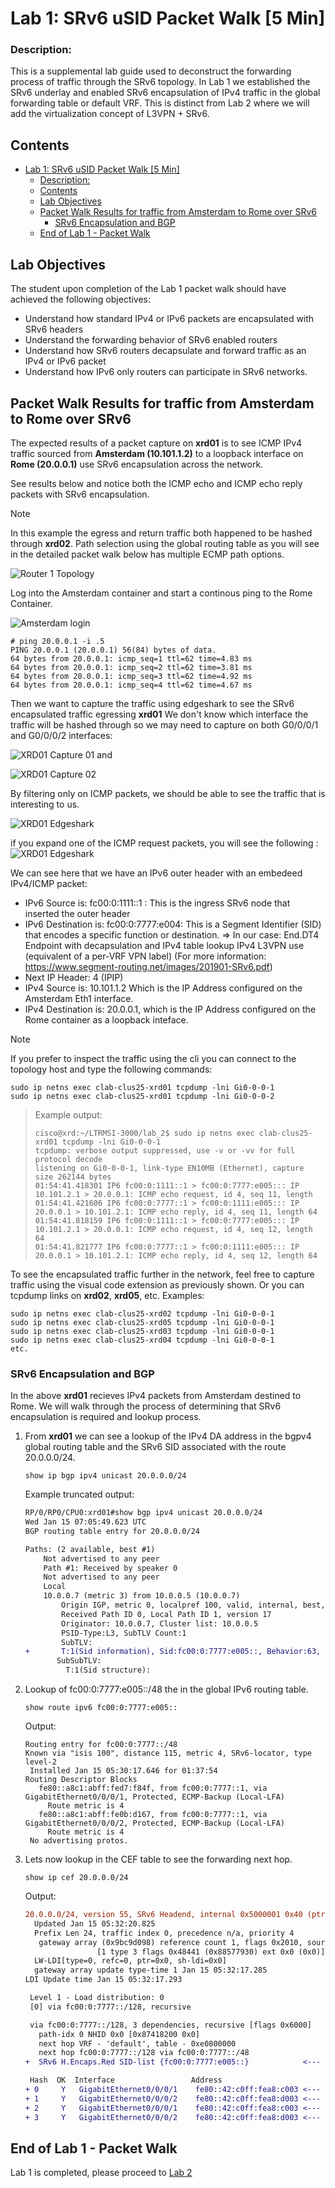 

# Lab 1: SRv6 uSID Packet Walk [5 Min]

### Description: 
This is a supplemental lab guide used to deconstruct the forwarding process of traffic through the SRv6 topology. In Lab 1 we established the SRv6 underlay and enabled SRv6 encapsulation of IPv4 traffic in the global forwarding table or default VRF. This is distinct from Lab 2 where we will add the virtualization concept of L3VPN + SRv6.

## Contents
- [Lab 1: SRv6 uSID Packet Walk \[5 Min\]](#lab-1-srv6-usid-packet-walk-5-min)
    - [Description:](#description)
  - [Contents](#contents)
  - [Lab Objectives](#lab-objectives)
  - [Packet Walk Results for traffic from Amsterdam to Rome over SRv6](#packet-walk-results-for-traffic-from-amsterdam-to-rome-over-srv6)
    - [SRv6 Encapsulation and BGP](#srv6-encapsulation-and-bgp)
  - [End of Lab 1 - Packet Walk](#end-of-lab-1---packet-walk)
  

## Lab Objectives
The student upon completion of the Lab 1 packet walk should have achieved the following objectives:

* Understand how standard IPv4 or IPv6 packets are encapsulated with SRv6 headers
* Understand the forwarding behavior of SRv6 enabled routers
* Understand how SRv6 routers decapsulate and forward traffic as an IPv4 or IPv6 packet
* Understand how IPv6 only routers can participate in SRv6 networks.

## Packet Walk Results for traffic from Amsterdam to Rome over SRv6

The expected results of a packet capture on **xrd01** is to see ICMP IPv4 traffic sourced from **Amsterdam (10.101.1.2)** to a loopback interface on **Rome (20.0.0.1)** use SRv6 encapsulation across the network.

See results below and notice both the ICMP echo and ICMP echo reply packets with SRv6 encapsulation. 
> [!NOTE]
>  In this example the egress and return traffic both happened to be hashed through **xrd02**.
>  Path selection using the global routing table as you will see in the detailed packet walk below
>  has multiple ECMP path options.

![Router 1 Topology](../topo_drawings/packet-walk-r1.png)



Log into the Amsterdam container and start a continous ping to the Rome Container.

![Amsterdam login](../topo_drawings/lab1-packet-walk-amsterdam.png)



   ```
   # ping 20.0.0.1 -i .5
   PING 20.0.0.1 (20.0.0.1) 56(84) bytes of data.
   64 bytes from 20.0.0.1: icmp_seq=1 ttl=62 time=4.83 ms
   64 bytes from 20.0.0.1: icmp_seq=2 ttl=62 time=3.81 ms
   64 bytes from 20.0.0.1: icmp_seq=3 ttl=62 time=4.92 ms
   64 bytes from 20.0.0.1: icmp_seq=4 ttl=62 time=4.67 ms
   ```

Then we want to capture the traffic using edgeshark to see the SRv6 encapsulated traffic egressing **xrd01**  We don't know which interface the traffic will be hashed through so we may need to capture on both G0/0/0/1 and G0/0/0/2 interfaces:

![XRD01 Capture 01 ](../topo_drawings/lab1-packet-walk-capture-xrd01-1.png)
and 

![XRD01 Capture 02 ](../topo_drawings/lab1-packet-walk-capture-xrd01-2.png)


By filtering only on ICMP packets, we should be able to see the traffic that is interesting to us.

![XRD01 Edgeshark ](../topo_drawings/lab1-packet-walk-capture-wireshark.png)

if you expand one of the ICMP request packets, you will see the following :
![XRD01 Edgeshark ](../topo_drawings/lab1-packet-walk-wireshark-full-capture.png)
  

We can see here that we have an IPv6 outer header with an embedeed IPv4/ICMP packet:
   - IPv6 Source is: fc00:0:1111::1 : This is the ingress SRv6 node that inserted the outer header
   - IPv6 Destination is: fc00:0:7777:e004: This is a Segment Identifier (SID) that encodes a specific function or destination. => In our case:  End.DT4 Endpoint with decapsulation and IPv4 table lookup IPv4 L3VPN use (equivalent of a per-VRF VPN label) (For more information: https://www.segment-routing.net/images/201901-SRv6.pdf)
   - Next IP Header: 4 (IPIP)
   - IPv4 Source is: 10.101.1.2 Which is the IP Address configured on the Amsterdam Eth1 interface.
   - IPv4 Destination is: 20.0.0.1, which is the IP Address configured on the Rome container as a loopback inteface.



> [!NOTE]
> If you prefer to inspect the traffic using the cli you can connect to the topology host and type the following commands:
> 
>   ```
>   sudo ip netns exec clab-clus25-xrd01 tcpdump -lni Gi0-0-0-1
>   sudo ip netns exec clab-clus25-xrd01 tcpdump -lni Gi0-0-0-2
>   ```

>
>   Example output:
>   ```
>   cisco@xrd:~/LTRMSI-3000/lab_2$ sudo ip netns exec clab-clus25-xrd01 tcpdump -lni Gi0-0-0-1
>   tcpdump: verbose output suppressed, use -v or -vv for full protocol decode
>   listening on Gi0-0-0-1, link-type EN10MB (Ethernet), capture size 262144 bytes
>   01:54:41.418301 IP6 fc00:0:1111::1 > fc00:0:7777:e005::: IP 10.101.2.1 > 20.0.0.1: ICMP echo request, id 4, seq 11, length
>   01:54:41.421606 IP6 fc00:0:7777::1 > fc00:0:1111:e005::: IP 20.0.0.1 > 10.101.2.1: ICMP echo reply, id 4, seq 11, length 64
>   01:54:41.818159 IP6 fc00:0:1111::1 > fc00:0:7777:e005::: IP 10.101.2.1 > 20.0.0.1: ICMP echo request, id 4, seq 12, length 64
>   01:54:41.821777 IP6 fc00:0:7777::1 > fc00:0:1111:e005::: IP 20.0.0.1 > 10.101.2.1: ICMP echo reply, id 4, seq 12, length 64
>   ```


To see the encapsulated traffic further in the network, feel free to capture traffic using the visual code extension as previously shown. Or you can tcpdump links on **xrd02**, **xrd05**, etc. Examples:
   ```
   sudo ip netns exec clab-clus25-xrd02 tcpdump -lni Gi0-0-0-1
   sudo ip netns exec clab-clus25-xrd05 tcpdump -lni Gi0-0-0-1
   sudo ip netns exec clab-clus25-xrd03 tcpdump -lni Gi0-0-0-1
   sudo ip netns exec clab-clus25-xrd04 tcpdump -lni Gi0-0-0-1
   etc.
   ```



### SRv6 Encapsulation and BGP

In the above **xrd01** recieves IPv4 packets from Amsterdam destined to Rome. We will walk through the process of determining that SRv6 encapsulation is required and lookup process.

1. From **xrd01** we can see a lookup of the IPv4 DA address in the bgpv4 global routing table and the SRv6 SID associated with the route 20.0.0.0/24.
   ```
   show ip bgp ipv4 unicast 20.0.0.0/24
   ```

   Example truncated output:
   ```diff
   RP/0/RP0/CPU0:xrd01#show bgp ipv4 unicast 20.0.0.0/24
   Wed Jan 15 07:05:49.623 UTC
   BGP routing table entry for 20.0.0.0/24

   Paths: (2 available, best #1)
       Not advertised to any peer
       Path #1: Received by speaker 0
       Not advertised to any peer
       Local
       10.0.0.7 (metric 3) from 10.0.0.5 (10.0.0.7)
           Origin IGP, metric 0, localpref 100, valid, internal, best, group-best
           Received Path ID 0, Local Path ID 1, version 17
           Originator: 10.0.0.7, Cluster list: 10.0.0.5
           PSID-Type:L3, SubTLV Count:1
           SubTLV:
   +       T:1(Sid information), Sid:fc00:0:7777:e005::, Behavior:63, SS-TLV Count:1    <---- SRv6 SID encapsulation
          SubSubTLV:
            T:1(Sid structure):
   ```

2. Lookup of fc00:0:7777:e005::/48 the in the global IPv6 routing table.
   ```
   show route ipv6 fc00:0:7777:e005::
   ```

   Output:
   ```
   Routing entry for fc00:0:7777::/48
   Known via "isis 100", distance 115, metric 4, SRv6-locator, type level-2
    Installed Jan 15 05:30:17.646 for 01:37:54
   Routing Descriptor Blocks
      fe80::a8c1:abff:fed7:f84f, from fc00:0:7777::1, via GigabitEthernet0/0/0/1, Protected, ECMP-Backup (Local-LFA)
        Route metric is 4
      fe80::a8c1:abff:fe0b:d167, from fc00:0:7777::1, via GigabitEthernet0/0/0/2, Protected, ECMP-Backup (Local-LFA)
        Route metric is 4
    No advertising protos.
   ```

3. Lets now lookup in the CEF table to see the forwarding next hop.
   ```
   show ip cef 20.0.0.0/24
   ```

   Output:
   ```diff
   20.0.0.0/24, version 55, SRv6 Headend, internal 0x5000001 0x40 (ptr 0x873d5f38) [1], 0x0 (0x0), 0x0 (0x9423a3b0)
     Updated Jan 15 05:32:20.825
     Prefix Len 24, traffic index 0, precedence n/a, priority 4
      gateway array (0x9bc9d098) reference count 1, flags 0x2010, source rib (7), 0 backups
                   [1 type 3 flags 0x48441 (0x88577930) ext 0x0 (0x0)]
     LW-LDI[type=0, refc=0, ptr=0x0, sh-ldi=0x0]
     gateway array update type-time 1 Jan 15 05:32:17.285
   LDI Update time Jan 15 05:32:17.293

    Level 1 - Load distribution: 0
    [0] via fc00:0:7777::/128, recursive

    via fc00:0:7777::/128, 3 dependencies, recursive [flags 0x6000]
      path-idx 0 NHID 0x0 [0x87418200 0x0]
      next hop VRF - 'default', table - 0xe0800000
      next hop fc00:0:7777::/128 via fc00:0:7777::/48
   +  SRv6 H.Encaps.Red SID-list {fc00:0:7777:e005::}            <--- uSID Encapsulation

    Hash  OK  Interface                 Address
   + 0     Y   GigabitEthernet0/0/0/1    fe80::42:c0ff:fea8:c003 <--- ECMP Next-hop
   + 1     Y   GigabitEthernet0/0/0/2    fe80::42:c0ff:fea8:d003 <--- ECMP Next-hop
   + 2     Y   GigabitEthernet0/0/0/1    fe80::42:c0ff:fea8:c003 <--- ECMP Next-hop
   + 3     Y   GigabitEthernet0/0/0/2    fe80::42:c0ff:fea8:d003 <--- ECMP Next-hop
   ```




## End of Lab 1 - Packet Walk

Lab 1 is completed, please proceed to [Lab 2](https://github.com/cisco-asp-web/LTRMSI-3000/blob/main/lab_2/lab_2-guide.md)